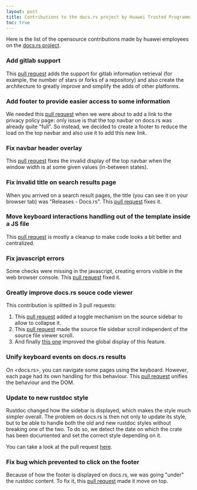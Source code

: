 ```yaml
---
layout: post
title: Contributions to the docs.rs project by Huawei Trusted Programming 
toc: true
---
```


Here is the list of the opensource contributions made by huawei employees on the [docs.rs project](https://github.com/rust-lang/docs.rs).

### Add gitlab support

This [pull request](https://github.com/rust-lang/docs.rs/pull/1249) adds the support for gitlab information retrieval (for example, the number of stars or forks of a repository) and also create the architecture to greatly improve and simplify the adds of other platforms.

### Add footer to provide easier access to some information

We needed this [pull request](https://github.com/rust-lang/docs.rs/pull/1367) when we were about to add a link to the privacy policy page: only issue is that the top navbar on docs.rs was already quite "full". So instead, we decided to create a footer to reduce the load on the top navbar and also use it to add this new link.

### Fix navbar header overlay

This [pull request](https://github.com/rust-lang/docs.rs/pull/1462) fixes the invalid display of the top navbar when the window width is at some given values (in-between states).

### Fix invalid title on search results page

When you arrived on a search result pages, the title (you can see it on your browser tab) was "Releases - Docs.rs". This [pull request](https://github.com/rust-lang/docs.rs/pull/1458) fixes it.

### Move keyboard interactions handling out of the template inside a JS file

This [pull request](https://github.com/rust-lang/docs.rs/pull/1448) is mostly a cleanup to make code looks a bit better and centralized.

### Fix javascript errors

Some checks were missing in the javascript, creating errors visible in the web browser console. This [pull request](https://github.com/rust-lang/docs.rs/pull/1447) fixed it.

### Greatly improve docs.rs souce code viewer

This contribution is splitted in 3 pull requests:

 1. This [pull request](https://github.com/rust-lang/docs.rs/pull/1464) added a toggle mechanism on the source sidebar to allow to collapse it.
 2. This [pull request](https://github.com/rust-lang/docs.rs/pull/1477) made the source file sidebar scroll independent of the source file viewer scroll.
 3. And finally [this one](https://github.com/rust-lang/docs.rs/pull/1493) improved the global display of this feature.

### Unify keyboard events on docs.rs results

On <docs.rs>, you can navigate some pages using the keyboard. However, each page had its own handling for this behaviour. This [pull request](https://github.com/rust-lang/docs.rs/pull/1452) unifies the behaviour and the DOM.

### Update to new rustdoc style

Rustdoc changed how the sidebar is displayed, which makes the style much simpler overall. The problem on docs.rs is then not only to update its style, but to be able to handle both the old and new rustdoc styles without breaking one of the two. To do so, we detect the date on which the crate has been documented and set the correct style depending on it.

You can take a look at the pull request [here](https://github.com/rust-lang/docs.rs/pull/1579).

### Fix bug which prevented to click on the footer

Because of how the footer is displayed on docs.rs, we was going "under" the rustdoc content. To fix it, this [pull request](https://github.com/rust-lang/docs.rs/pull/1603) made it move on top.
